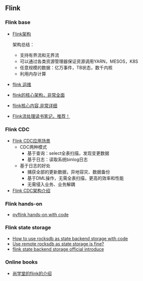 ## Flink


### Flink base
- [Flink架构](https://flink.apache.org/zh/flink-architecture.html)
  
  架构总结：
  - 支持有界流和无界流
  - 可以通过各类资源管理器保证资源调用YARN，MESOS，K8S
  - 任意规模的数据：亿万事件，TB状态，数千内核
  - 利用内存计算

- [flink 运维](https://flink.apache.org/zh/flink-operations.html)
- [flink的核心架构，非常全面](https://blog.51cto.com/u_15294184/3052633)
- [flink核心内容,非常详细](https://blog.csdn.net/a805814077/article/details/108095451)
- [Flink流处理读书笔记，推荐！](https://cloud.tencent.com/developer/article/2136281)

### Flink CDC
- [Flink CDC应用场景](https://developer.aliyun.com/article/777502)
  - CDC两种模式
    - 基于查询：select全表扫描，发现变更数据
    - 基于日志：读取系统binlog日志
  - 基于日志的好处
    - 捕获全部的更新数据，异地容灾、数据备份
    - 基于DML操作，无需全表扫描，更高的效率和性能
    - 无需侵入业务、业务解耦
- [Flink CDC架构介绍](https://flink-learning.org.cn/article/detail/3ebe9f20774991c4d5eeb75a141d9e1e)


### Flink hands-on
- [pyflink hands-on with code](https://flink-learning.org.cn/article/detail/65bcdf72a377d468b5436c3e76a63437)


### Flink state storage
- [How to use rocksdb as state backend storage with code](https://towardsdatascience.com/heres-how-flink-stores-your-state-7b37fbb60e1a)
- [Use remote rocksdb as state storage is fine?](https://stackoverflow.com/questions/70900933/flink-state-using-rocksdb)
- [flink state backend storage official introduce](https://nightlies.apache.org/flink/flink-docs-master/docs/ops/state/state_backends/)


### Online books
- [尚学堂的flink的介绍](https://confucianzuoyuan.github.io/flink-tutorial/book/chapter01-00-00-第一章，有状态的流式处理简介.html)